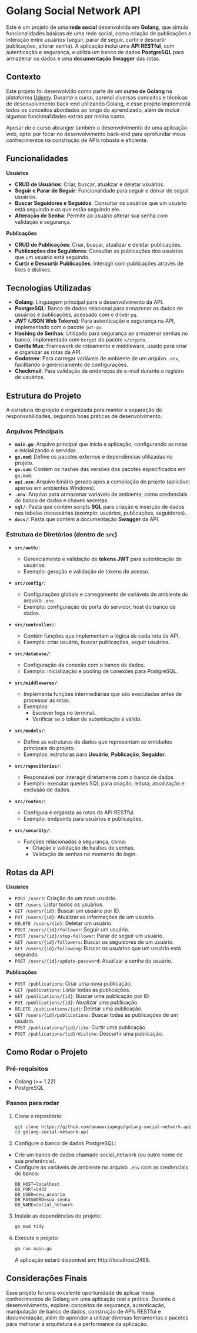 # Golang Social Network API


Este é um projeto de uma **rede social** desenvolvida em **Golang**, que simula funcionalidades básicas de uma rede social, como criação de publicações e interação entre usuários (seguir, parar de seguir, curtir e descurtir publicações, alterar senha). A aplicação inclui uma **API RESTful**, com autenticação e segurança, e utiliza um banco de dados **PostgreSQL** para armazenar os dados e uma **documentação Swagger** das rotas.

## Contexto

Este projeto foi desenvolvido como parte de um **curso de Golang** na plataforma [Udemy](https://www.udemy.com/course/aprenda-golang-do-zero-desenvolva-uma-aplicacao-completa/?couponCode=BFCPSALE24). Durante o curso, aprendi diversos conceitos e técnicas de desenvolvimento back-end utilizando Golang, e esse projeto implementa todos os conceitos abordados ao longo do aprendizado, além de incluir algumas funcionalidades extras por minha conta.

Apesar de o curso abranger também o desenvolvimento de uma aplicação web, optei por focar no desenvolvimento back-end para aprofundar meus conhecimentos na construção de APIs robusta e eficiente.

## Funcionalidades

**Usuários**

* **CRUD de Usuários**: Criar, buscar, atualizar e deletar usuários.
* **Seguir e Parar de Seguir**: Funcionalidade para seguir e deixar de seguir usuários.
* **Buscar Seguidores e Seguidos**: Consultar os usuários que um usuário está seguindo e os que estão seguindo ele.
* **Alteração de Senha**: Permite ao usuário alterar sua senha com validação e segurança.

**Publicações**

* **CRUD de Publicações**: Criar, buscar, atualizar e deletar publicações.
* **Publicações dos Seguidores**: Consultar as publicações dos usuários que um usuário está seguindo.
* **Curtir e Descurtir Publicações**: Interagir com publicações através de likes e dislikes.

## Tecnologias Utilizadas

* **Golang**: Linguagem principal para o desenvolvimento da API.
* **PostgreSQL**: Banco de dados relacional para armazenar os dados de usuários e publicações, acessado com o driver `pq`.
* **JWT (JSON Web Tokens)**: Para autenticação e segurança na API, implementado com o pacote `jwt-go`.
* **Hashing de Senhas**: Utilizado para segurança ao armazenar senhas no banco, implementado com `bcrypt` do pacote `x/crypto`.
* **Gorilla Mux**: Framework de roteamento e middleware, usado para criar e organizar as rotas da API.
* **Godotenv**: Para carregar variáveis de ambiente de um arquivo `.env`, facilitando o gerenciamento de configurações.
* **Checkmail**: Para validação de endereços de e-mail durante o registro de usuários.

## Estrutura do Projeto

A estrutura do projeto é organizada para manter a separação de responsabilidades, seguindo boas práticas de desenvolvimento.

### Arquivos Principais

- **`main.go`**: Arquivo principal que inicia a aplicação, configurando as rotas e inicializando o servidor.
- **`go.mod`**: Define os pacotes externos e dependências utilizadas no projeto.
- **`go.sum`**: Contém os hashes das versões dos pacotes especificados em `go.mod`.
- **`api.exe`**: Arquivo binário gerado após a compilação do projeto (aplicável apenas em ambientes Windows).
- **`.env`**: Arquivo para armazenar variáveis de ambiente, como credenciais do banco de dados e chaves secretas.
- **`sql/`**: Pasta que contém scripts **SQL** para criação e inserção de dados nas tabelas necessárias (exemplo: usuários, publicações, seguidores).
- **`docs/`**: Pasta que contém a documentação **Swagger** da API.

### Estrutura de Diretórios (dentro de `src`)

- **`src/auth/`**: 
  - Gerenciamento e validação de **tokens JWT** para autenticação de usuários.
  - Exemplo: geração e validação de tokens de acesso.

- **`src/config/`**: 
  - Configurações globais e carregamento de variáveis de ambiente do arquivo `.env`.
  - Exemplo: configuração de porta do servidor, host do banco de dados.

- **`src/controller/`**: 
  - Contém funções que implementam a lógica de cada rota da API.
  - Exemplo: criar usuário, buscar publicações, seguir usuários.

- **`src/database/`**: 
  - Configuração da conexão com o banco de dados.
  - Exemplo: inicialização e pooling de conexões para PostgreSQL.

- **`src/middlewares/`**: 
  - Implementa funções intermediárias que são executadas antes de processar as rotas.
  - Exemplos:
    - Escrever logs no terminal.
    - Verificar se o token de autenticação é válido.

- **`src/models/`**: 
  - Define as estruturas de dados que representam as entidades principais do projeto.
  - Exemplos: estruturas para **Usuário**, **Publicação**, **Seguidor**.

- **`src/repositories/`**: 
  - Responsável por interagir diretamente com o banco de dados.
  - Exemplo: executar queries SQL para criação, leitura, atualização e exclusão de dados.

- **`src/routes/`**: 
  - Configura e organiza as rotas da API RESTful.
  - Exemplo: endpoints para usuários e publicações.

- **`src/security/`**: 
  - Funções relacionadas à segurança, como:
    - Criação e validação de hashes de senhas.
    - Validação de senhas no momento do login.

## Rotas da API

**Usuários**

* `POST /users`: Criação de um novo usuário.
* `GET /users`: Listar todos os usuários.
* `GET /users/{id}`: Buscar um usuário por ID.
* `PUT /users/{id}`: Atualizar as informações de um usuário.
* `DELETE /users/{id}`: Deletar um usuário.
* `POST /users/{id}/follower`: Seguir um usuário.
* `POST /users/{id}/stop-follower`: Parar de seguir um usuário.
* `GET /users/{id}/followers`: Buscar os seguidores de um usuário.
* `GET /users/{id}/following`: Buscar os usuários que um usuário está seguindo.
* `POST /users/{id}/update-password`: Atualizar a senha do usuário.


**Publicações**

* `POST /publications`: Criar uma nova publicação.
* `GET /publications`: Listar todas as publicações.
* `GET /publications/{id}`: Buscar uma publicação por ID.
* `PUT /publications/{id}`: Atualizar uma publicação.
* `DELETE /publications/{id}`: Deletar uma publicação.
* `GET /users/{id}/publications`: Buscar todas as publicações de um usuário.
* `POST /publications/{id}/like`: Curtir uma publicação.
* `POST /publications/{id}/dislike`: Descurtir uma publicação.


## Como Rodar o Projeto

### Pré-requisitos

* Golang (>= 1.22)
* PostgreSQL


### Passos para rodar

1. Clone o repositório:

    ```bash
    git clone https://github.com/anamariapego/golang-social-network-api.git
    cd golang-social-network-api
    ```

2. Configure o banco de dados PostgreSQL:

* Crie um banco de dados chamado social_network (ou outro nome de sua preferência).
* Configure as variáveis de ambiente no arquivo `.env` com as credenciais do banco:
    ```
    DB_HOST=localhost
    DB_PORT=5432
    DB_USER=seu_usuario
    DB_PASSWORD=sua_senha
    DB_NAME=social_network
    ```

3. Instale as dependências do projeto:

    ```bash
    go mod tidy
    ```

4. Execute o projeto:

    ```bash
    go run main.go
    ```

    A aplicação estará disponível em: http://localhost:2468.

## Considerações Finais
Esse projeto foi uma excelente oportunidade de aplicar meus conhecimentos de Golang em uma aplicação real e prática. Durante o desenvolvimento, explorei conceitos de segurança, autenticação, manipulação de banco de dados, construção de APIs RESTful e documentação, além de aprender a utilizar diversas ferramentas e pacotes para melhorar a arquitetura e a performance da aplicação.

